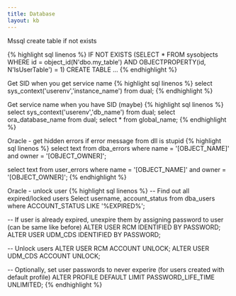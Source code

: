 ```yaml
---
title: Database
layout: kb
---
```


Mssql create table if not exists

{% highlight sql linenos %}
IF NOT EXISTS (SELECT * FROM sysobjects WHERE 
	id = object_id(N'dbo.my_table')
AND 
	OBJECTPROPERTY(id, N'IsUserTable') = 1)
CREATE TABLE ...
{% endhighlight %}

Get SID when you get service name
{% highlight sql linenos %}
select sys_context('userenv','instance_name') from dual; 
{% endhighlight %}

Get service name when you have SID (maybe)
{% highlight sql linenos %}
select sys_context('userenv','db_name') from dual;
select ora_database_name from dual;
select * from global_name;
{% endhighlight %}

Oracle - get hidden errors if error message from dll is stupid
{% highlight sql linenos %}
select text from dba_errors where name = '[OBJECT_NAME]' and owner = '[OBJECT_OWNER]';

select text from user_errors where name = '[OBJECT_NAME]' and owner = '[OBJECT_OWNER]';
{% endhighlight %}

Oracle - unlock user
{% highlight sql linenos %}
-- Find out all expired/locked users
Select username, account_status from dba_users where ACCOUNT_STATUS LIKE '%EXPIRED%';

-- If user is already expired, unexpire them by assigning password to user (can be same like before)
ALTER USER RCM IDENTIFIED BY PASSWORD;
ALTER USER UDM_CDS IDENTIFIED BY PASSWORD;

-- Unlock users
ALTER USER RCM ACCOUNT UNLOCK;
ALTER USER UDM_CDS ACCOUNT UNLOCK;

-- Optionally, set user passwords to never experire (for users created with default profile)
ALTER PROFILE DEFAULT LIMIT PASSWORD_LIFE_TIME UNLIMITED;
{% endhighlight %}